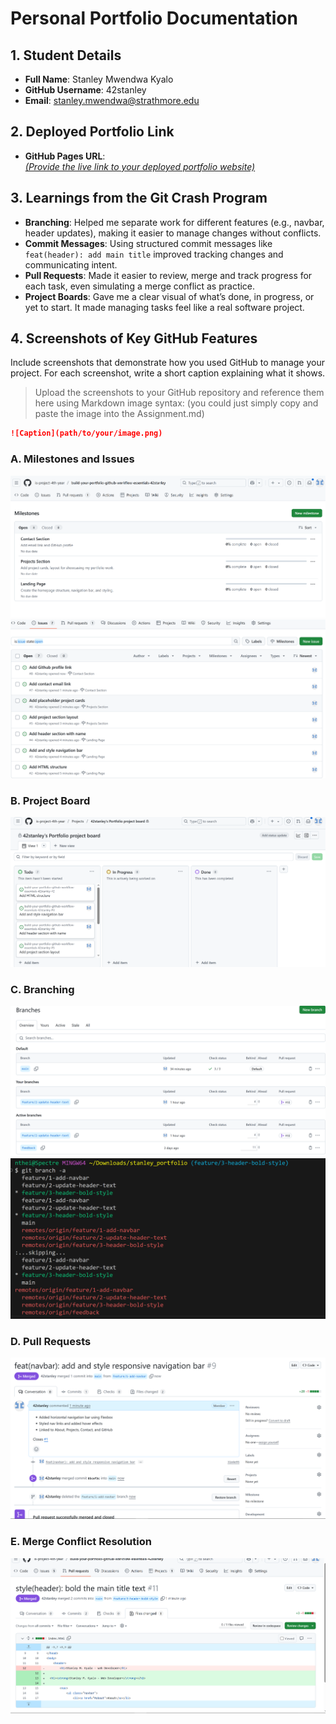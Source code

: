 # Personal Portfolio Documentation

## 1. Student Details

- **Full Name**: Stanley Mwendwa Kyalo
- **GitHub Username**: 42stanley
- **Email**: stanley.mwendwa@strathmore.edu

## 2. Deployed Portfolio Link

- **GitHub Pages URL**:  
[  _(Provide the live link to your deployed portfolio website)_](https://is-project-4th-year.github.io/build-your-portfolio-github-workflow-essentials-42stanley/)

## 3. Learnings from the Git Crash Program

- **Branching**: Helped me separate work for different features (e.g., navbar, header updates), making it easier to manage changes without conflicts.
- **Commit Messages**: Using structured commit messages like `feat(header): add main title` improved tracking changes and communicating intent.
- **Pull Requests**: Made it easier to review, merge and track progress for each task, even simulating a merge conflict as practice.
- **Project Boards**: Gave me a clear visual of what’s done, in progress, or yet to start. It made managing tasks feel like a real software project.


## 4. Screenshots of Key GitHub Features

Include screenshots that demonstrate how you used GitHub to manage your project. For each screenshot, write a short caption explaining what it shows.

> Upload the screenshots to your GitHub repository and reference them here using Markdown image syntax:
> (you could just simply copy and paste the image into the Assignment.md)

```markdown
![Caption](path/to/your/image.png)
```

### A. Milestones and Issues

![milestones screenshot](<milestones screenshot.png>)
![issues screenshot](<issues screenshot.png>)

### B. Project Board

![project board showing to do tasks](<to do screenshot.png>)

### C. Branching

![screenshot of branches from github](<branches github.png>)
![screenshot of branches from vscode](<branches vscode.png>)

### D. Pull Requests

![screenshot of pull request](<pull request screenshot.png>)

### E. Merge Conflict Resolution

![screenshot of merge conflict from commit history](<merge conflict screenshot.png>)
